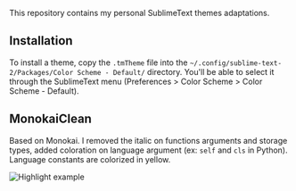 This repository contains my personal SublimeText themes adaptations.

## Installation
To install a theme, copy the `.tmTheme` file into the `~/.config/sublime-text-2/Packages/Color Scheme - Default/`
directory. You'll be able to select it through the SublimeText menu (Preferences > Color Scheme > Color Scheme - Default).

## MonokaiClean
Based on Monokai. I removed the italic on functions arguments and storage types, 
added coloration on language argument (ex: `self` and `cls` in Python).
Language constants are colorized in yellow.

![Highlight example](https://dl.dropbox.com/u/6113789/Github/sublime-text-themes/Monokai-clean.png "Monokai-clean")